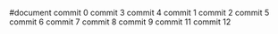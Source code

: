 #document
commit 0
commit 3
commit 4
commit 1
commit 2
commit 5
commit 6
commit 7
commit 8
commit 9
commit 11
commit 12
